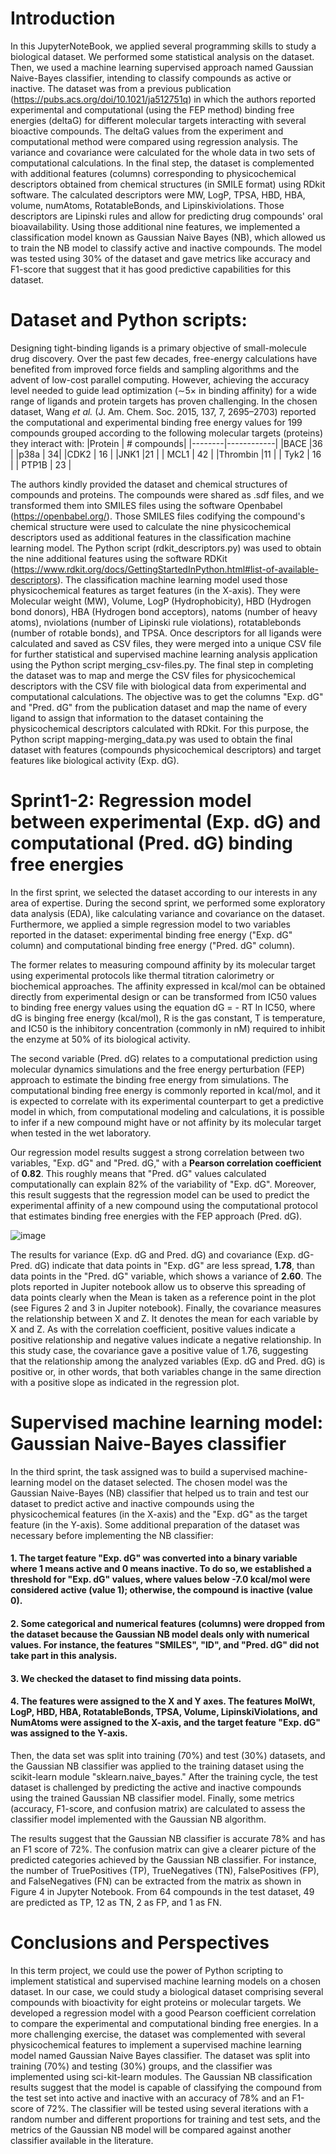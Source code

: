# **Introduction**
In this JupyterNoteBook, we applied several programming skills to study a biological dataset. We performed some statistical analysis on the dataset. Then, we used a machine learning supervised approach named Gaussian Naive-Bayes classifier, intending to classify compounds as active or inactive.
The dataset was from a previous publication (https://pubs.acs.org/doi/10.1021/ja512751q) in which the authors reported experimental and computational (using the FEP method) binding free energies (deltaG) for different molecular targets interacting with several bioactive compounds. The deltaG values from the experiment and computational method were compared using regression analysis. The variance and covariance were calculated for the whole data in two sets of computational calculations.
In the final step, the dataset is complemented with additional features (columns) corresponding to physicochemical descriptors obtained from chemical structures (in SMILE format) using RDkit software.  The calculated descriptors were MW, LogP, TPSA, HBD, HBA, volume, numAtoms, RotatableBonds, and Lipinskiviolations.  Those descriptors are Lipinski rules and allow for predicting drug compounds' oral bioavailability. 
Using those additional nine features, we implemented a classification model known as Gaussian Naive Bayes (NB), which allowed us to train the NB model to classify active and inactive compounds. The model was tested using 30% of the dataset and gave metrics like accuracy and F1-score that suggest that it has good predictive capabilities for this dataset.

# **Dataset and Python scripts:**
Designing tight-binding ligands is a primary objective of small-molecule drug discovery. Over the past few decades, free-energy calculations have benefited from improved force fields and sampling algorithms and the advent of low-cost parallel computing. However, achieving the accuracy level needed to guide lead optimization (∼5× in binding affinity) for a wide range of ligands and protein targets has proven challenging. In the chosen dataset, Wang *et al.* (J. Am. Chem. Soc. 2015, 137, 7, 2695–2703) reported the computational and experimental binding free energy values for 199 compounds grouped according to the following molecular targets (proteins) they interact with:
|Protein | # compounds|
|--------|------------|
|BACE |36 |
|p38a  | 34|
|CDK2 | 16 |
|JNK1 |21  |
| MCL1 | 42 |
|Thrombin |11 |
| Tyk2  | 16 |
| PTP1B | 23 |

The authors kindly provided the dataset and chemical structures of compounds and proteins.  The compounds were shared as .sdf files, and we transformed them into SMILES files using the software Openbabel (https://openbabel.org/). Those SMILES files codifying the compound's chemical structure were used to calculate the nine physicochemical descriptors used as additional features in the classification machine learning model.  The Python script (rdkit_descriptors.py) was used to obtain the nine additional features using the software RDKit (https://www.rdkit.org/docs/GettingStartedInPython.html#list-of-available-descriptors). 
The classification machine learning model used those physicochemical features as target features (in the X-axis). They were Molecular weight (MW), Volume, LogP (Hydrophobicity), HBD (Hydrogen bond donors), HBA (Hydrogen bond acceptors), natoms (number of heavy atoms), nviolations (number of Lipinski rule violations), rotatablebonds (number of rotable bonds), and TPSA.
Once descriptors for all ligands were calculated and saved as CSV files, they were merged into a unique CSV file for further statistical and supervised machine learning analysis application using the Python script merging_csv-files.py. 
The final step in completing the dataset was to map and merge the CSV files for physicochemical descriptors with the CSV file with biological data from experimental and computational calculations. The objective was to get the columns "Exp. dG" and "Pred. dG" from the publication dataset and map the name of every ligand to assign that information to the dataset containing the physicochemical descriptors calculated with RDkit. For this purpose, the Python script mapping-merging_data.py was used to obtain the final dataset with features (compounds physicochemical descriptors) and target features like biological activity (Exp. dG).

# **Sprint1-2: Regression model between experimental (Exp. dG) and computational (Pred. dG) binding free energies**

In the first sprint, we selected the dataset according to our interests in any area of expertise. During the second sprint, we performed some exploratory data analysis (EDA), like calculating variance and covariance on the dataset.  Furthermore, we applied a simple regression model to two variables reported in the dataset: experimental binding free energy ("Exp. dG" column) and computational binding free energy ("Pred. dG" column). 

The former relates to measuring compound affinity by its molecular target using experimental protocols like thermal titration calorimetry or biochemical approaches. The affinity expressed in kcal/mol can be obtained directly from experimental design or can be transformed from IC50 values to binding free energy values using the equation dG = - RT ln IC50, where dG is binging free energy (kcal/mol), R is the gas constant, T is temperature, and IC50 is the inhibitory concentration (commonly in nM) required to inhibit the enzyme at 50% of its biological activity. 

The second variable (Pred. dG) relates to a computational prediction using molecular dynamics simulations and the free energy perturbation (FEP) approach to estimate the binding free energy from simulations. The computational binding free energy is commonly reported in kcal/mol, and it is expected to correlate with its experimental counterpart to get a predictive model in which, from computational modeling and calculations, it is possible to infer if a new compound might have or not affinity by its molecular target when tested in the wet laboratory.

Our regression model results suggest a strong correlation between two variables, "Exp. dG" and "Pred. dG," with a **Pearson correlation coefficient** of **0.82**.
This roughly means that "Pred. dG" values calculated computationally can explain 82% of the variability of "Exp. dG". Moreover, this result suggests that the regression model can be used to predict the experimental affinity of a new compound using the computational protocol that estimates binding free energies with the FEP approach (Pred. dG).

![image](https://github.com/user-attachments/assets/14b99b43-4eee-4853-80c3-da948ae70b1b)

The results for variance (Exp. dG and Pred. dG) and covariance (Exp. dG-Pred. dG) indicate that data points in "Exp. dG" are less spread, **1.78**, than data points in the "Pred. dG" variable, which shows a variance of **2.60**.  The plots reported in Jupiter notebook allow us to observe this spreading of data points clearly when the Mean is taken as a reference point in the plot (see Figures 2 and 3 in Jupiter notebook). Finally, the covariance measures the relationship between X and Z. It denotes the mean for each variable by X and Z. As with the correlation coefficient, positive values indicate a positive relationship and negative values indicate a negative relationship. In this study case, the covariance gave a positive value of 1.76, suggesting that the relationship among the analyzed variables (Exp. dG and Pred. dG) is positive or, in other words, that both variables change in the same direction with a positive slope as indicated in the regression plot.

# **Supervised machine learning model: Gaussian Naive-Bayes classifier**

In the third sprint, the task assigned was to build a supervised machine-learning model on the dataset selected. The chosen model was the Gaussian Naive-Bayes (NB) classifier that helped us to train and test our dataset to predict active and inactive compounds using the physicochemical features (in the X-axis) and the "Exp. dG" as the target feature (in the Y-axis). Some additional preparation of the dataset was necessary before implementing the NB classifier:

#### 1. The target feature "Exp. dG" was converted into a binary variable where 1 means active and 0 means inactive. To do so, we established a threshold for "Exp. dG" values, where values below -7.0 kcal/mol were considered active (value 1); otherwise, the compound is inactive (value 0). 
#### 2. Some categorical and numerical features (columns) were dropped from the dataset because the Gaussian NB model deals only with numerical values.  For instance, the features "SMILES", "ID", and "Pred. dG" did not take part in this analysis.
#### 3. We checked the dataset to find missing data points.
#### 4. The features were assigned to the X and Y axes. The features MolWt,	LogP,	HBD,	HBA,	RotatableBonds,	TPSA,	Volume,	LipinskiViolations, and	NumAtoms were assigned to the X-axis, and the target feature "Exp. dG" was assigned to the Y-axis.

Then, the data set was split into training (70%) and test (30%) datasets, and the Gaussian NB classifier was applied to the training dataset using the scikit-learn module "sklearn.naive_bayes." After the training cycle, the test dataset is challenged by predicting the active and inactive compounds using the trained Gaussian NB classifier model.
Finally, some metrics (accuracy, F1-score, and confusion matrix) are calculated to assess the classifier model implemented with the Gaussian NB algorithm.

The results suggest that the Gaussian NB classifier is accurate 78% and has an F1 score of 72%. The confusion matrix can give a clearer picture of the predicted categories achieved by the Gaussian NB classifier. For instance, the number of TruePositives (TP), TrueNegatives (TN), FalsePositives (FP), and FalseNegatives (FN) can be extracted from the matrix as shown in Figure 4 in Jupyter Notebook.
From 64 compounds in the test dataset, 49 are predicted as TP, 12 as TN, 2 as FP, and 1 as FN.

# **Conclusions and Perspectives**

In this term project, we could use the power of Python scripting to implement statistical and supervised machine learning models on a chosen dataset. 
In our case, we could study a biological dataset comprising several compounds with bioactivity for eight proteins or molecular targets. We developed a regression model with a good Pearson coefficient correlation to compare the experimental and computational binding free energies.
In a more challenging exercise, the dataset was complemented with several physicochemical features to implement a supervised machine learning model named Gaussian Naive Bayes classifier. The dataset was split into training (70%) and testing (30%) groups, and the classifier was implemented using sci-kit-learn modules. 
The Gaussian NB classification results suggest that the model is capable of classifying the compound from the test set into active and inactive with an accuracy of 78% and an F1-score of 72%.
The classifier will be tested using several iterations with a random number and different proportions for training and test sets, and the metrics of the Gaussian NB model will be compared against another classifier available in the literature.



 





